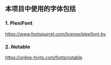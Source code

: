 ## 本项目中使用的字体包括

### 1. PlexiFont

https://www.fontsquirrel.com/license/plexifont-bv


### 2. Notable

https://online-fonts.com/fonts/notable

